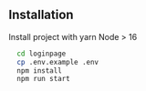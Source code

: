 ## Installation

Install project with yarn 
Node > 16

```bash
  cd loginpage
  cp .env.example .env
  npm install
  npm run start
```
    